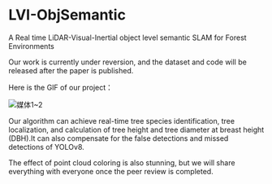 # LVI-ObjSemantic
A Real time LiDAR-Visual-Inertial object level semantic SLAM for Forest Environments

Our work is currently under reversion, and the dataset and code will be released after the paper is published.

Here is the GIF of our project：

![媒体1~2](https://github.com/liuhongwei990311/LVI-ObjSemantic/assets/120032171/1f626236-8991-4155-b61b-ca99281f8c39)


Our algorithm can achieve real-time tree species identification, tree localization, and calculation of tree height and tree diameter at breast height (DBH).It can also compensate for the false detections and missed detections of YOLOv8.


The effect of point cloud coloring is also stunning, but we will share everything with everyone once the peer review is completed.












